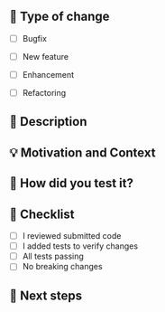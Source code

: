 ## :loudspeaker: Type of change
<!--- Put an `x` in the boxes that apply -->
- [ ] Bugfix
- [ ] New feature
- [ ] Enhancement
- [ ] Refactoring


## :scroll: Description
<!--- Describe your changes in detail -->


## :bulb: Motivation and Context
<!--- Why is this change required? What problem does it solve? -->
<!--- If it fixes an open issue, please link to the issue here. -->


## :green_heart: How did you test it?


## :pencil: Checklist
<!--- Put an `x` in the boxes that apply -->
- [ ] I reviewed submitted code
- [ ] I added tests to verify changes
- [ ] All tests passing
- [ ] No breaking changes

## :crystal_ball: Next steps
